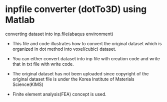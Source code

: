 # inpfile converter (dotTo3D) using Matlab
converting dataset into inp.file(abaqus environment)

- This file and code illustrates how to convert the original dataset which is organized in dot method into voxel(cubic) dataset.

- You can either convert dataset into inp file with creation code and write that in txt file with write code.

- The original dataset has not been uploaded since copyright of the original dataset file is under the Korea Institute of Materials Science(KIMS)

- Finite element analysis(FEA) concept is used. 


